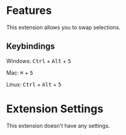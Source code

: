 # Features

This extension allows you to swap selections.

## Keybindings

Windows:
<kbd>Ctrl</kbd> + <kbd>Alt</kbd> + <kbd>5</kbd>

Mac:
<kbd>⌘</kbd> + <kbd>5</kbd>

Linux:
<kbd>Ctrl</kbd> + <kbd>Alt</kbd> + <kbd>5</kbd>

# Extension Settings

This extension doesn't have any settings.
